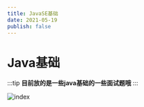 ```yaml
---
title: JavaSE基础
date: 2021-05-19
publish: false
---
```


# Java基础

:::tip
**目前放的是一些java基础的一些面试题哦**
:::

![index](https://edu-exer.oss-cn-hangzhou.aliyuncs.com/index.jpg)